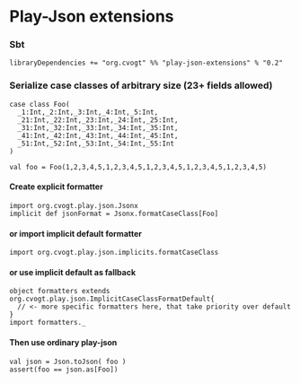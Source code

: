 Play-Json extensions
==========================

### Sbt

    libraryDependencies += "org.cvogt" %% "play-json-extensions" % "0.2"

### Serialize case classes of arbitrary size (23+ fields allowed)

    case class Foo(
      _1:Int,_2:Int,_3:Int,_4:Int,_5:Int,
      _21:Int,_22:Int,_23:Int,_24:Int,_25:Int,
      _31:Int,_32:Int,_33:Int,_34:Int,_35:Int,
      _41:Int,_42:Int,_43:Int,_44:Int,_45:Int,
      _51:Int,_52:Int,_53:Int,_54:Int,_55:Int
    )

    val foo = Foo(1,2,3,4,5,1,2,3,4,5,1,2,3,4,5,1,2,3,4,5,1,2,3,4,5)
    

#### Create explicit formatter
    import org.cvogt.play.json.Jsonx
    implicit def jsonFormat = Jsonx.formatCaseClass[Foo]

#### or import implicit default formatter
    import org.cvogt.play.json.implicits.formatCaseClass

#### or use implicit default as fallback
    object formatters extends org.cvogt.play.json.ImplicitCaseClassFormatDefault{
      // <- more specific formatters here, that take priority over default
    }
    import formatters._

#### Then use ordinary play-json
    val json = Json.toJson( foo )
    assert(foo == json.as[Foo])
